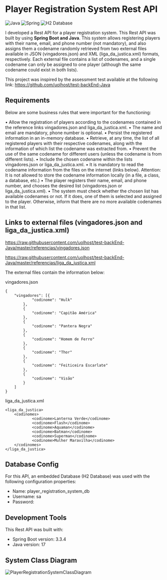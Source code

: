# Player Registration System Rest API
![Java](https://img.shields.io/badge/Java-ED8B00?style=for-the-badge&logo=openjdk&logoColor=white) ![Spring](https://img.shields.io/badge/Spring-6DB33F?style=for-the-badge&logo=Spring&logoColor=white)  ![H2 Database](https://img.shields.io/badge/H2%20Database-018bff?style=for-the-badge&logoColor=white) 

I developed a Rest API for a player registration system. This Rest API was built by using **Spring Boot and Java**. This system allows registering players with their name, email, and phone number (not mandatory), and also assigns them a codename randomly retrieved from two external files available in JSON (vingadores.json) and XML (liga_da_justica.xml) formats, respectively. Each external file contains a list of codenames, and a single codename can only be assigned to one player (although the same codename could exist in both lists). 

This project was inspired by the assessment test available at the following link: https://github.com/uolhost/test-backEnd-Java


## Requirements

Below are some business rules that were important for the functioning:

• Allow the registration of players according to the codenames contained in the reference links vingadores.json and liga_da_justica.xml.
• The name and email are mandatory, phone number is optional.
• Persist the registered information in an in-memory database.
• Retrieve, at any time, the list of all registered players with their respective codenames, along with the information of which list the codename was extracted from.
• Prevent the use of the same codename for different users (unless the codename is from different lists).
• Include the chosen codename within the lists vingadores.json or liga_da_justica.xml.
• It is mandatory to read the codename information from the files on the internet (links below). Attention: It is not allowed to store the codename information locally (in a file, a class, a database, etc.)
• The player registers their name, email, and phone number, and chooses the desired list (vingadores.json or liga_da_justica.xml).
• The system must check whether the chosen list has available codenames or not. If it does, one of them is selected and assigned to the player. Otherwise, inform that there are no more available codenames in that list.

## Links to external files (vingadores.json and liga_da_justica.xml)

https://raw.githubusercontent.com/uolhost/test-backEnd-Java/master/referencias/vingadores.json

https://raw.githubusercontent.com/uolhost/test-backEnd-Java/master/referencias/liga_da_justica.xml

The external files contain the information below:

vingadores.json
```
{
	"vingadores": [{
			"codinome": "Hulk"
		},
		{
			"codinome": "Capitão América"
		},
		{
			"codinome": "Pantera Negra"
		},
		{
			"codinome": "Homem de Ferro"
		},
		{
			"codinome": "Thor"
		},
		{
			"codinome": "Feiticeira Escarlate"
		},
		{
			"codinome": "Visão"
		}
	]
}
```
liga_da_justica.xml
```
<liga_da_justica>
	<codinomes>
			<codinome>Lanterna Verde</codinome>
			<codinome>Flash</codinome>
			<codinome>Aquaman</codinome>
			<codinome>Batman</codinome>			
			<codinome>Superman</codinome>			
			<codinome>Mulher Maravilha</codinome>			
	</codinomes>
</liga_da_justica>
```

## Database Config
For this API, an embedded Database (H2 Database) was used with the following configuration properties:

- Name: player_registration_system_db
- Username: sa
- Password:

## Development Tools
This Rest API was built with:

- Spring Boot version: 3.3.4
- Java version: 17

## System Class Diagram

![PlayerRegistrationSystemClassDiagram](https://github.com/user-attachments/assets/d653cb13-7745-4dbd-b6a1-eb670a3591a8)



